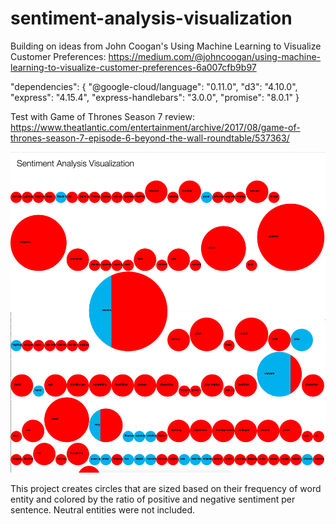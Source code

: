 # sentiment-analysis-visualization
Building on ideas from John Coogan's Using Machine Learning to Visualize Customer Preferences: https://medium.com/@johncoogan/using-machine-learning-to-visualize-customer-preferences-6a007cfb9b97

"dependencies": {
	"@google-cloud/language": "0.11.0",
	"d3": "4.10.0",
	"express": "4.15.4",
	"express-handlebars": "3.0.0",
	"promise": "8.0.1"
}

Test with Game of Thrones Season 7 review: https://www.theatlantic.com/entertainment/archive/2017/08/game-of-thrones-season-7-episode-6-beyond-the-wall-roundtable/537363/

![alt text](https://raw.githubusercontent.com/atan4/sentiment-analysis-visualization/master/imgs/v1.jpg)

This project creates circles that are sized based on their frequency of word entity and colored by the ratio of positive and negative sentiment per sentence. Neutral entities were not included.